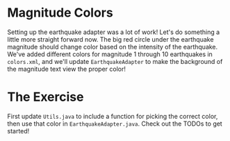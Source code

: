 # Magnitude Colors

Setting up the earthquake adapter was a lot of work! Let's do something a little more straight forward now. The big red circle under the earthquake magnitude should change color based on the intensity of the earthquake. We've added different colors for magnitude 1 through 10 earthquakes in `colors.xml`, and we'll update `EarthquakeAdapter` to make the background of the magnitude text view the proper color!

# The Exercise

First update `Utils.java` to include a function for picking the correct color, then use that color in `EarthquakeAdapter.java`. Check out the TODOs to get started!
